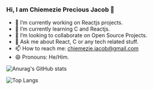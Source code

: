 ### Hi, I am Chiemezie Precious Jacob 👋


- 🔭 I’m currently working on Reactjs projects.
- 🌱 I’m currently learning C and Reactjs.
- 👯 I’m looking to collaborate on Open Source Projects.
- 💬 Ask me about React, C or any tech related stuff.
- 📫 How to reach me: chiemezie.jacob@gmail.com
- 😄 Pronouns: He/Him.

![Anurag's GitHub stats](https://github-readme-stats.vercel.app/api?username=Cheerio-ban&theme=radical)

![Top Langs](https://github-readme-stats.vercel.app/api/top-langs/?username=Cheerio-ban&theme=gruvbox)
